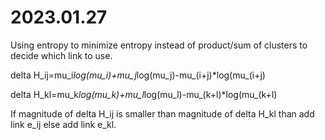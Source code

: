 # 2023.01.27
Using entropy to minimize entropy instead of product/sum of clusters to decide which link to use. 

delta H_ij=mu_i*log(mu_i)+mu_j*log(mu_j)-mu_(i+j)*log(mu_(i+j) 

delta H_kl=mu_k*log(mu_k)+mu_l*log(mu_l)-mu_(k+l)*log(mu_(k+l) 

If magnitude of delta H_ij is smaller than magnitude of delta H_kl than add link e_ij else add link e_kl.


